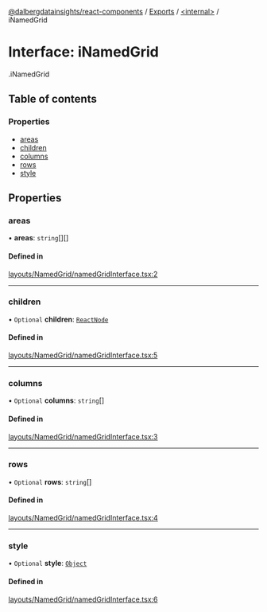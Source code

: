 [@dalbergdatainsights/react-components](../README.md) / [Exports](../modules.md) / [<internal\>](../modules/internal_.md) / iNamedGrid

# Interface: iNamedGrid

[<internal>](../modules/internal_.md).iNamedGrid

## Table of contents

### Properties

- [areas](internal_.iNamedGrid.md#areas)
- [children](internal_.iNamedGrid.md#children)
- [columns](internal_.iNamedGrid.md#columns)
- [rows](internal_.iNamedGrid.md#rows)
- [style](internal_.iNamedGrid.md#style)

## Properties

### areas

• **areas**: `string`[][]

#### Defined in

[layouts/NamedGrid/namedGridInterface.tsx:2](https://github.com/DalbergDataInsights/react-components/blob/ff81224/layouts/NamedGrid/namedGridInterface.tsx#L2)

___

### children

• `Optional` **children**: [`ReactNode`](../modules/internal_.md#reactnode)

#### Defined in

[layouts/NamedGrid/namedGridInterface.tsx:5](https://github.com/DalbergDataInsights/react-components/blob/ff81224/layouts/NamedGrid/namedGridInterface.tsx#L5)

___

### columns

• `Optional` **columns**: `string`[]

#### Defined in

[layouts/NamedGrid/namedGridInterface.tsx:3](https://github.com/DalbergDataInsights/react-components/blob/ff81224/layouts/NamedGrid/namedGridInterface.tsx#L3)

___

### rows

• `Optional` **rows**: `string`[]

#### Defined in

[layouts/NamedGrid/namedGridInterface.tsx:4](https://github.com/DalbergDataInsights/react-components/blob/ff81224/layouts/NamedGrid/namedGridInterface.tsx#L4)

___

### style

• `Optional` **style**: [`Object`](../modules/internal_.md#object)

#### Defined in

[layouts/NamedGrid/namedGridInterface.tsx:6](https://github.com/DalbergDataInsights/react-components/blob/ff81224/layouts/NamedGrid/namedGridInterface.tsx#L6)
